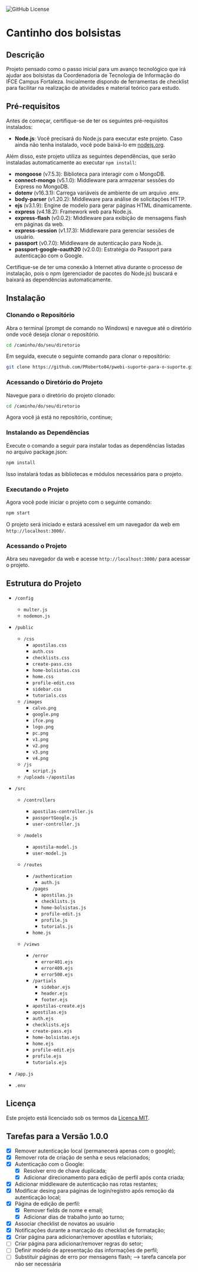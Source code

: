 ![GitHub License](https://img.shields.io/github/license/PRoberto04/pwebi-suporte-para-o-suporte)

# Cantinho dos bolsistas

## Descrição

Projeto pensado como o passo inicial para um avanço tecnológico que irá ajudar aos bolsistas da Coordenadoria de Tecnologia de Informação do IFCE Campus Fortaleza. Inicialmente dispondo de ferramentas de checklist para facilitar na realização de atividades e material teórico para estudo.

## Pré-requisitos

Antes de começar, certifique-se de ter os seguintes pré-requisitos instalados:

- **Node.js**: Você precisará do Node.js para executar este projeto. Caso ainda não tenha instalado, você pode baixá-lo em [nodejs.org](https://nodejs.org/).

Além disso, este projeto utiliza as seguintes dependências, que serão instaladas automaticamente ao executar `npm install`:

- **mongoose** (v7.5.3): Biblioteca para interagir com o MongoDB.
- **connect-mongo** (v5.1.0): Middleware para armazenar sessões do Express no MongoDB.
- **dotenv** (v16.3.1): Carrega variáveis de ambiente de um arquivo .env.
- **body-parser** (v1.20.2): Middleware para análise de solicitações HTTP.
- **ejs** (v3.1.9): Engine de modelo para gerar páginas HTML dinamicamente.
- **express** (v4.18.2): Framework web para Node.js.
- **express-flash** (v0.0.2): Middleware para exibição de mensagens flash em páginas da web.
- **express-session** (v1.17.3): Middleware para gerenciar sessões de usuário.
- **passport** (v0.7.0): Middleware de autenticação para Node.js.
- **passport-google-oauth20** (v2.0.0): Estratégia do Passport para autenticação com o Google.

Certifique-se de ter uma conexão à Internet ativa durante o processo de instalação, pois o npm (gerenciador de pacotes do Node.js) buscará e baixará as dependências automaticamente.

## Instalação

### Clonando o Repositório

Abra o terminal (prompt de comando no Windows) e navegue até o diretório onde você deseja clonar o repositório. 

```bash
cd /caminho/do/seu/diretorio
```

Em seguida, execute o seguinte comando para clonar o repositório:

```bash
git clone https://github.com/PRoberto04/pwebi-suporte-para-o-suporte.git
```
### Acessando o Diretório do Projeto

Navegue para o diretório do projeto clonado:

```bash
cd /caminho/do/seu/diretorio
```
Agora você já está no repositório, continue;

### Instalando as Dependências
Execute o comando a seguir para instalar todas as dependências listadas no arquivo package.json:

```bash
npm install
```

Isso instalará todas as bibliotecas e módulos necessários para o projeto.

### Executando o Projeto
Agora você pode iniciar o projeto com o seguinte comando:

```bash
npm start
```

O projeto será iniciado e estará acessível em um navegador da web em `http://localhost:3000/`.

### Acessando o Projeto

Abra seu navegador da web e acesse `http://localhost:3000/` para acessar o projeto.

## Estrutura do Projeto

- `/config`
  - `multer.js`
  - `nodemon.js`

- `/public`
  - `/css`
    - `apostilas.css`
    - `auth.css`
    - `checklists.css`
    - `create-pass.css`
    - `home-bolsistas.css`
    - `home.css`
    - `profile-edit.css`
    - `sidebar.css`
    - `tutorials.css`
  - `/images`
    - `calvo.png`
    - `google.png`
    - `ifce.png`
    - `logo.png`
    - `pc.png`
    - `v1.png`
    - `v2.png`
    - `v3.png`
    - `v4.png`
  - `/js`
    - `script.js`
  - `/uploads`
      -`/apostilas`
- `/src`
  - `/controllers`
    - `apostilas-controller.js`
    - `passportGoogle.js`
    - `user-controller.js`
  - `/models`
    - `apostila-model.js`
    - `user-model.js`
  - `/routes`
    - `/authentication`
      - `auth.js`
    - `/pages`
      - `apostilas.js`
      - `checklists.js`
      - `home-bolsistas.js`
      - `profile-edit.js`
      - `profile.js`
      - `tutorials.js`
    - `home.js`

  - `/views`
    - `/error`
      - `error401.ejs`
      - `error409.ejs`
      - `error500.ejs`
    - `/partials`
      - `sidebar.ejs`
      - `header.ejs`
      - `footer.ejs`
    - `apostilas-create.ejs`
    - `apostilas.ejs`
    - `auth.ejs`
    - `checklists.ejs`
    - `create-pass.ejs`
    - `home-bolsistas.ejs`
    - `home.ejs`
    - `profile-edit.ejs`
    - `profile.ejs`
    - `tutorials.ejs`
- `/app.js`
- `.env`


## Licença

Este projeto está licenciado sob os termos da [Licença MIT](LICENSE).

## Tarefas para a Versão 1.0.0

- [X] Remover autenticação local (permanecerá apenas com o google);
- [X] Remover rota de criação de senha e seus relacionados;
- [X] Autenticação com o Google:
  - [X] Resolver erro de chave duplicada;
  - [X] Adicionar direcionamento para edição de perfil após conta criada;
- [X] Adicionar middleware de autenticação nas rotas restantes;
- [X] Modificar desing para páginas de login/registro após remoção da autenticação local;
- [X] Página de edição de perfil:
  - [X] Remover fields de nome e email;
  - [X] Adicionar dias de trabalho junto ao turno;
- [X] Associar checklist de novatos ao usuário
- [X] Notificações durante a marcação do checklist de formatação;
- [X] Criar página para adicionar/remover apostilas e tutoriais; 
- [ ] Criar página para adicionar/remover regras do setor;
- [ ] Definir modelo de apresentação das informações de perfil;
- [ ] Substituir páginas de erro por mensagens flash; --> tarefa cancela por não ser necessária